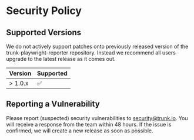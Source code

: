# Security Policy

## Supported Versions

We do not actively support patches onto previously released version of the trunk-playwright-reporter repository.
Instead we recommend all users upgrade to the latest release as it comes out.

| Version | Supported          |
| ------- | ------------------ |
| > 1.0.x   | :white_check_mark: |

## Reporting a Vulnerability

Please report (suspected) security vulnerabilities to security@trunk.io. You will receive a response
from the team within 48 hours. If the issue is confirmed, we will create a new release as soon as
possible.
